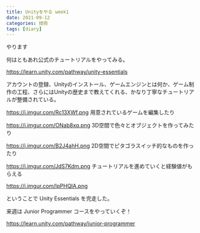 ```yaml
---
title: Unityをやる week1
date: 2021-09-12
categories: 技術
tags: [diary]
---
```


やります

何はともあれ公式のチュートリアルをやってみる。

https://learn.unity.com/pathway/unity-essentials

アカウントの登録、Unityのインストール、ゲームエンジンとは何か、ゲーム制作の工程、さらにはUnityの歴史まで教えてくれる、かなり丁寧なチュートリアルが整備されている。

https://i.imgur.com/Rc13XWf.png
用意されているゲームを編集したり

https://i.imgur.com/ONab8xq.png
3D空間で色々とオブジェクトを作ってみたり

https://i.imgur.com/B2J4ahH.png
2D空間でピタゴラスイッチ的なものを作ったり

https://i.imgur.com/JdS7Kdm.png
チュートリアルを進めていくと経験値がもらえる

https://i.imgur.com/lpPHQIA.png

ということで Unity Essentials を完走した。

来週は Junior Programmer コースをやっていくぞ！

https://learn.unity.com/pathway/junior-programmer